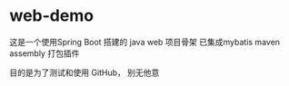 # web-demo
这是一个使用Spring Boot 搭建的 java web 项目骨架
已集成mybatis 
maven assembly 打包插件 

目的是为了测试和使用 GitHub， 别无他意
